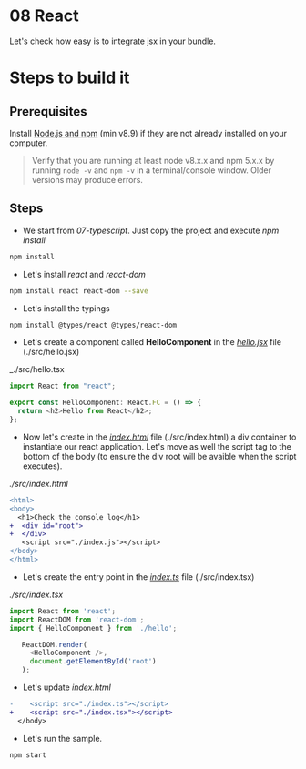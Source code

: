 # 08 React

Let's check how easy is to integrate jsx in your bundle.

# Steps to build it

## Prerequisites

Install [Node.js and npm](https://nodejs.org/en/) (min v8.9) if they are not already installed on your computer.

> Verify that you are running at least node v8.x.x and npm 5.x.x by running `node -v` and `npm -v` in a terminal/console window. Older versions may produce errors.

## Steps

- We start from _07-typescript_. Just copy the project and execute _npm install_

```bash
npm install
```

- Let's install _react_ and _react-dom_

```bash
npm install react react-dom --save
```

- Let's install the typings

```bash
npm install @types/react @types/react-dom
```

- Let's create a component called **HelloComponent** in the [_hello.jsx_](src/hello.jsx) file (./src/hello.jsx)

\_./src/hello.tsx

```javascript
import React from "react";

export const HelloComponent: React.FC = () => {
  return <h2>Hello from React</h2>;
};
```

- Now let's create in the [_index.html_](src/index.html) file (./src/index.html) a div container to instantiate our react application. Let's move as well the script tag to the bottom of the body (to ensure the div root will be avaible when the script executes).

_./src/index.html_

```diff
<html>
<body>
  <h1>Check the console log</h1>
+  <div id="root">
+  </div>
   <script src="./index.js"></script>
</body>
</html>
```

- Let's create the entry point in the [_index.ts_](src/index.ts) file (./src/index.tsx)

_./src/index.tsx_

```typescript
import React from 'react';
import ReactDOM from 'react-dom';
import { HelloComponent } from './hello';

   ReactDOM.render(
     <HelloComponent />,
     document.getElementById('root')
   );
```

- Let's update _index.html_

```diff
-    <script src="./index.ts"></script>
+    <script src="./index.tsx"></script>
  </body>
```

- Let's run the sample.

```bash
npm start
```
